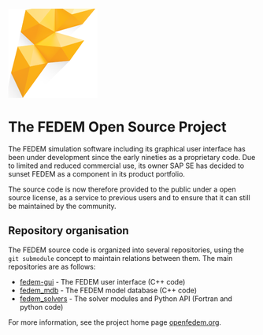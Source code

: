 ![Fedem Logo](https://github.com/openfedem/.github/blob/main/profile/FedemLogo.png "Welcome to FEDEM")

# The FEDEM Open Source Project

The FEDEM simulation software including its graphical user interface
has been under development since the early nineties as a proprietary code.
Due to limited and reduced commercial use, its owner SAP SE has decided
to sunset FEDEM as a component in its product portfolio.

The source code is now therefore provided to the public under a open source
license, as a service to previous users and to ensure that it can still be
maintained by the community.

## Repository organisation

The FEDEM source code is organized into several repositories, using the
`git submodule` concept to maintain relations between them.
The main repositories are as follows:

* [fedem-gui](https://github.com/openfedem/fedem-gui) - The FEDEM user interface (C++ code)
* [fedem_mdb](https://github.com/openfedem/fedem-mdb) - The FEDEM model database (C++ code)
* [fedem_solvers](https://github.com/openfedem/fedem-solvers) - The solver modules and Python API (Fortran and python code)

For more information, see the project home page [openfedem.org](https://openfedem.org).
